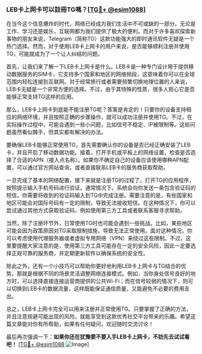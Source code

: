 ### LEB卡上网卡可以註冊TG嗎？[[TG💪+ @esim1088](https://t.me/s/esim1088)]

在当今这个信息爆炸的时代，网络已经成为我们生活中不可或缺的一部分。无论是工作、学习还是娱乐，互联网都为我们提供了极大的便利。而对于许多喜欢探索新事物的朋友来说，Telegram（简称TG）这款功能强大的即时通讯软件无疑是一个热门选择。然而，对于使用LEB卡上网卡的用户来说，是否能够顺利注册并使用TG，可能就成为了一个让人纠结的问题。

首先，让我们来了解一下LEB卡上网卡是什么。LEB卡是一种专门设计用于提供移动数据服务的SIM卡，它支持多个国家和地区的网络频段，这意味着你可以在全球范围内轻松连接到互联网。对于经常旅行或者需要频繁切换地理位置的人来说，LEB卡无疑是一个非常方便的选择。不过，由于其特殊的性质，很多人担心它是否能够正常支持TG这样的应用。

那么，LEB卡上网卡到底能不能注册TG呢？答案是肯定的！只要你的设备支持相应的网络环境，并且按照正确的步骤操作，就可以成功注册并使用TG。不过，在实际操作过程中，可能会遇到一些小问题，比如信号不稳定、IP被限制等。这些问题虽然看似棘手，但其实都有解决的办法。

要确保LEB卡能够正常使用TG，首先需要确认你的设备是否已经正确安装了LEB卡，并且开启了移动数据功能。接着，打开手机或平板上的网络设置，检查是否选择了合适的APN（接入点名称）。如果你不确定自己的设备应该使用哪种APN配置，可以通过官方网站查询，或者直接联系LEB卡的服务商获取帮助。

一旦完成了基本的网络配置，接下来就是注册TG的过程了。打开TG的应用程序，按照提示输入手机号码进行验证。通常情况下，系统会向你发送一条包含验证码的短信，你需要将收到的验证码输入到TG中完成注册。需要注意的是，有些国家和地区可能会对国际号码有一定的限制，导致无法接收短信。在这种情况下，你可以尝试通过其他方式获取验证码，例如使用第三方工具或者联系客服寻求帮助。

当然，除了注册环节外，日常使用TG时也可能会遇到一些挑战。比如，某些地区可能会因为政策原因对TG采取限制措施，导致无法正常使用。面对这种情况，你可以考虑使用代理服务器或者虚拟专用网络（VPN）来绕过这些限制。不过，这里要提醒大家注意的是，使用第三方工具可能存在一定的安全风险，因此一定要选择正规可靠的服务商，并定期更新软件以确保系统的安全性。

除此之外，还有一个小技巧可以帮助你更好地利用LEB卡上网卡与TG结合的优势。那就是根据不同的场景灵活调整网络连接模式。例如，当你身处信号良好的地方时，可以选择直接连接运营商提供的公共Wi-Fi；而在信号较弱的情况下，则可以切换到LEB卡的数据流量，这样既能保证通信质量，又能避免不必要的费用支出。

总之，LEB卡上网卡完全可以用来注册并正常使用TG。只要掌握了正确的方法，并且注意规避可能出现的风险，就能享受到这款优秀社交平台带来的乐趣。希望这篇文章能对你有所帮助，如果有任何疑问，欢迎随时交流讨论！

最后再次强调一下：**如果你还在犹豫要不要入手LEB卡上网卡，不妨先去试试看吧！** [[TG💪+ @esim1088](https://t.me/s/esim1088) ![Image](https://i.postimg.cc/4NQfJmqS/Snipaste-2025-05-13-00-14-12.png)]